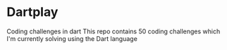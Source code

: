 # Dartplay
Coding challenges in dart
This repo contains 50 coding challenges which I'm currently solving using the Dart language

